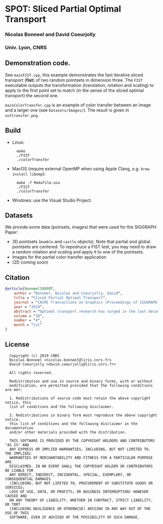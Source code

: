 # SPOT: Sliced Partial Optimal Transport

 ### Nicolas Bonneel and David Coeurjolly
 ### Univ. Lyon, CNRS

## Demonstration code.

See `mainFIST.cpp`, this example demonstrates the fast iterative sliced transport (**fist**) of
two random pointsets in dimension three. The `FIST` executable outputs the transformation
(translation, rotation and scaling) to apply to the first point set to match (in the sense of the sliced optimal transport) the second one.

`mainColorTransfer.cpp` is an example of color transfer between an image and a larger one (see `Datasets/Images/`). The result is given in `outtransfer.png`.

## Build

* Linux:

        make  
        ./FIST
        ./colorTransfer

* MacOS (require external OpenMP when using Apple Clang, *e.g.* `brew install libomp`):

        make -f Makefile.osx
        ./FIST
        ./colorTransfer

* Windows: use the Visual Studio Project.


## Datasets

We provide some data (poinsets, images) that were used for the SIGGRAPH Paper:

* 3D pointsets (`mumble` and `castle` objects). Note that partial and global pointsets are centered. To repodruce a FIST test, you may need to draw a random rotation and scaling and apply it to one of the pointsets.
* Images for the partial color transfer application
* (2D coming soon)

## Citation

``` bibtex
@article{bonneel19SPOT,
    author = "Bonneel, Nicolas and Coeurjolly, David",
    title = "Sliced Partial Optimal Transport",
    journal = "{ACM} Transactions on Graphics (Proceedings of SIGGRAPH)",
    year = "2019",
    abstract = "Optimal transport research has surged in the last decade with wide applications in computer graphics. In most cases, however, it has focused on the special case of the so-called “balanced” optimal transport problem, that is, the problem of optimally matching positive measures of equal total mass. While this approach is suitable for handling probability distributions as their total mass is always equal to one, it precludes other applications manipulating disparate measures. Our paper proposes a fast approach to the optimal transport of constant distributions supported on point sets of different cardinality via one-dimensional slices. This leads to one-dimensional partial assignment problems akin to alignment problems encountered in genomics or text comparison. Contrary to one-dimensional balanced optimal transport that leads to a trivial linear-time algorithm, such partial optimal transport, even in 1-d, has not seen any closed-form solution nor very efficient algorithms to date. We provide the first efficient 1-d partial optimal transport solver. Along with a quasilinear time problem decomposition algorithm, it solves 1-d assignment problems consisting of up to millions of Dirac distributions within fractions of a second in parallel. We handle higher dimensional problems via a slicing approach, and further extend the popular iterative closest point algorithm using optimal transport – an algorithm we call Fast Iterative Sliced Transport. We illustrate our method on computer graphics applications such a color transfer and point cloud registration.",
    volume = "38",
    number = "4",
    month = "jul"
}
```

## License

```
  Copyright (c) 2019 CNRS
  Nicolas Bonneel <nicolas.bonneel@liris.cnrs.fr>
  David Coeurjolly <david.coeurjolly@liris.cnrs.fr>

  All rights reserved.

  Redistribution and use in source and binary forms, with or without
  modification, are permitted provided that the following conditions are met:

  1. Redistributions of source code must retain the above copyright notice, this
  list of conditions and the following disclaimer.

  2. Redistributions in binary form must reproduce the above copyright notice,
  this list of conditions and the following disclaimer in the documentation
  and/or other materials provided with the distribution.

  THIS SOFTWARE IS PROVIDED BY THE COPYRIGHT HOLDERS AND CONTRIBUTORS "AS IS" AND
  ANY EXPRESS OR IMPLIED WARRANTIES, INCLUDING, BUT NOT LIMITED TO, THE IMPLIEDi
  WARRANTIES OF MERCHANTABILITY AND FITNESS FOR A PARTICULAR PURPOSE ARE
  DISCLAIMED. IN NO EVENT SHALL THE COPYRIGHT HOLDER OR CONTRIBUTORS BE LIABLE FOR
  ANY DIRECT, INDIRECT, INCIDENTAL, SPECIAL, EXEMPLARY, OR CONSEQUENTIAL DAMAGES
  (INCLUDING, BUT NOT LIMITED TO, PROCUREMENT OF SUBSTITUTE GOODS OR SERVICES;
  LOSS OF USE, DATA, OR PROFITS; OR BUSINESS INTERRUPTION) HOWEVER CAUSED AND
  ON ANY THEORY OF LIABILITY, WHETHER IN CONTRACT, STRICT LIABILITY, OR TORT
  (INCLUDING NEGLIGENCE OR OTHERWISE) ARISING IN ANY WAY OUT OF THE USE OF THIS
  SOFTWARE, EVEN IF ADVISED OF THE POSSIBILITY OF SUCH DAMAGE.
```
